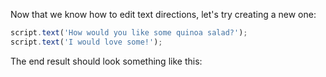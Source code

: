 Now that we know how to edit text directions, let's try creating a new one:

```js
script.text('How would you like some quinoa salad?');
script.text('I would love some!');
```

The end result should look something like this:
